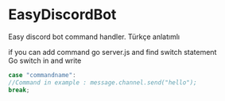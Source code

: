 # EasyDiscordBot
Easy discord bot command handler. Türkçe anlatımlı

if you can add command go server.js and find switch statement
<br>
Go switch in and write
```js
case "commandname":
//Command in example : message.channel.send("hello");
break;

```
